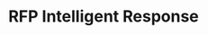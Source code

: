 ---
title: "RFP Intelligent Response"
slug: "rfp-intelligent-response"
headertext: Case Studies
subheadertext: "Real Results: AI in Action"
industry: Consulting & Professional Services
service: AI Product Development # Select one of the following service types: AI Assessment, AI Ops & Data Foundations, or AI Product Development
case:
  - title: Problem
    description: Our client struggled with long, inconsistent RFP response times and limited customization, hurting their competitive edge.
  - title: Solution
    description: Rotational automated the RFP response process, improving accuracy, personalization, and compliance across all submissions.
  - title: Results
    # If there should only be 1 bullet point in the Results box, delete one of the - result fields
    results:
      - result: 60% reduction in response time
      - result: 15% increase in win rate
    # - result: This is how to add an additional result field
real_results:
  tagline: Innovate or Stagnate
  title: Real Results
  description: The consulting firm faced inefficiencies in responding to a growing number of RFPs. Their manual process was slow, inconsistent, and lacked personalization, often resulting in missed opportunities and compliance risks, ultimately affecting their competitive standing.
  approach: Rotational deployed an AI-powered solution to automate the RFP response process. By analyzing past successful proposals and client-specific requirements, the system generated tailored responses in real-time, ensuring regulatory compliance and high customization while freeing up consultants to focus on higher-value tasks.
  result: After implementing Rotational's solution, the firm saw a dramatic improvement in their RFP response process. Response times were reduced by 60%, win rates improved by 15%, and proposal more consistently compliant with RFP requirements, allowing the firm to respond to more opportunities efficiently and with greater success.
---